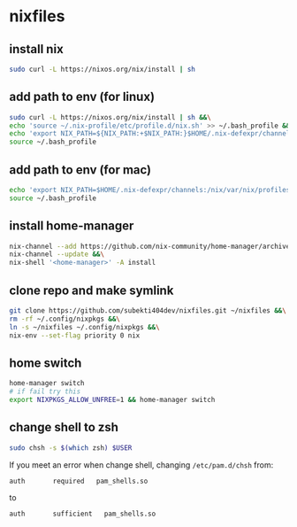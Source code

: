# nixfiles

## install nix
```bash
sudo curl -L https://nixos.org/nix/install | sh
```

## add path to env (for linux)
```bash
sudo curl -L https://nixos.org/nix/install | sh &&\
echo 'source ~/.nix-profile/etc/profile.d/nix.sh' >> ~/.bash_profile &&\
echo 'export NIX_PATH=${NIX_PATH:+$NIX_PATH:}$HOME/.nix-defexpr/channels' >> ~/.bash_profile &&\
source ~/.bash_profile
```

## add path to env (for mac)
```bash
echo 'export NIX_PATH=$HOME/.nix-defexpr/channels:/nix/var/nix/profiles/per-user/root/channels${NIX_PATH:+:$NIX_PATH}' >> ~/.bash_profile &&\
source ~/.bash_profile
```

## install home-manager
```bash
nix-channel --add https://github.com/nix-community/home-manager/archive/master.tar.gz home-manager &&\
nix-channel --update &&\
nix-shell '<home-manager>' -A install
```

## clone repo and make symlink
```bash
git clone https://github.com/subekti404dev/nixfiles.git ~/nixfiles &&\
rm -rf ~/.config/nixpkgs &&\
ln -s ~/nixfiles ~/.config/nixpkgs &&\
nix-env --set-flag priority 0 nix
```

## home switch
```bash
home-manager switch
# if fail try this
export NIXPKGS_ALLOW_UNFREE=1 && home-manager switch
```

## change shell to zsh
```bash
sudo chsh -s $(which zsh) $USER
```

If you meet an error when change shell, changing `/etc/pam.d/chsh` from:
```
auth       required   pam_shells.so
```
to
```
auth       sufficient   pam_shells.so
```
